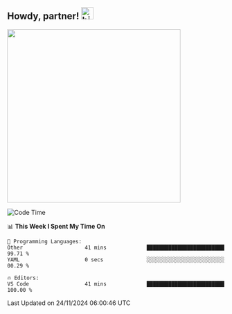 <!--<img src="https://raw.githubusercontent.com/gist/patevs/b007a0e98fb216438d4cbf559fac4166/raw/88f20c9d749d756be63f22b09f3c4ac570bc5101/programming.gif" min-width="200px" max-width="400px" width="400px" align="right"> -->

## Howdy, partner! <img src="https://user-images.githubusercontent.com/1303154/88677602-1635ba80-d120-11ea-84d8-d263ba5fc3c0.gif" width="28px" alt="hi">
<!--<p> What you will find here is mostly the product of my curiosity and passion for programming that tends to lean towards the JavaScript Ecosystem. </p> -->

<!-- [![LinkedIn](https://img.shields.io/badge/LinkedIn-0077B5?style=for-the-badge&logo=linkedin&logoColor=white)](https://www.linkedin.com/in/fabiobarrosr/) -->
<!-- [![Whatsapp](https://img.shields.io/badge/WhatsApp-25D366?style=for-the-badge&logo=whatsapp&logoColor=white)](https://api.whatsapp.com/send/?phone=81997261308) -->


<!--### Languages, Frameworks, Libraries & Tools


#### Front End

<img alt="JavaScript"  src="https://img.shields.io/badge/javascript-%23323330.svg?&style=for-the-badge&logo=javascript&logoColor=%23F7DF1E"/> <img alt="TypeScript"   src="https://img.shields.io/badge/typescript-%23007ACC.svg?&style=for-the-badge&logo=typescript&logoColor=white"/> <img alt="React"   src="https://img.shields.io/badge/react-%2320232a.svg?&style=for-the-badge&logo=react&logoColor=%2361DAFB"/> <img alt="Redux"   src="https://img.shields.io/badge/redux-%23593d88.svg?&style=for-the-badge&logo=redux&logoColor=white"/> <img alt="Apollo-GraphQL" src="https://img.shields.io/badge/-ApolloGraphQL-311C87?style=for-the-badge&logo=apollo-graphql"/> <img alt="Bootstrap"   src="https://img.shields.io/badge/bootstrap-%23563D7C.svg?&style=for-the-badge&logo=bootstrap&logoColor=white"/> <img alt="Ant-Design"   src="https://img.shields.io/badge/-AntDesign-%230170FE?&style=for-the-badge&logo=ant-design&logoColor=white"/> <img alt="HTML5"   src="https://img.shields.io/badge/html5-%23E34F26.svg?&style=for-the-badge&logo=html5&logoColor=white"/> <img alt="CSS3"   src="https://img.shields.io/badge/css3-%231572B6.svg?&style=for-the-badge&logo=css3&logoColor=white"/> 
<img alt="SASS"   src="https://img.shields.io/badge/SASS-hotpink.svg?&style=for-the-badge&logo=SASS&logoColor=white"/> <img alt="Styled Components"   src="https://img.shields.io/badge/styled--components-DB7093?style=for-the-badge&logo=styled-components&logoColor=white"/> 
-->
<!--- 
Lang Stats
-->
<img src="https://github-readme-stats.vercel.app/api/top-langs/?username=fabio-barros&hide=html,css,dockerfile,scss,shell&hide_border=true&langs_count=10&layout=compact&theme=algolia&hide_border=true)](https://github.com/fabio-barros" width="400" >
<!--
#### Back End
<!--- 
Node 
Express
Next
Nest
GraphQL
-->
<!---
<img alt="NodeJS" src="https://img.shields.io/badge/node.js-%2343853D.svg?style=for-the-badge&logo=node-dot-js&logoColor=white"/> <img alt="Express.js" src="https://img.shields.io/badge/express.js-%23404d59.svg?style=for-the-badge&logo=express&logoColor=%2361DAFB"/> <img alt="Next JS" src="https://img.shields.io/badge/nextjs-%23000000.svg?style=for-the-badge&logo=next.js&logoColor=white"/>  <img alt="NestJS" src="https://img.shields.io/badge/nestjs-%23E0234E.svg?style=for-the-badge&logo=nestjs&logoColor=white"/> <img alt="GraphQL" src="https://img.shields.io/badge/-GraphQL-E10098?style=for-the-badge&logo=graphql"/>
 -->
<!--- 
Java 
Spring
C#
.NET
Ruby
--> 
<!-- <img alt="Spring" src="https://img.shields.io/badge/spring-%236DB33F.svg?&style=for-the-badge&logo=spring&logoColor=white" align="center"/>  -->
<!-- <img alt="Java" src="https://img.shields.io/badge/java-%23ED8B00.svg?&style=for-the-badge&logo=java&logoColor=white" align="center"/>  -->
<!---  <img alt="C#" src="https://img.shields.io/badge/c%23-%23239120.svg?&style=for-the-badge&logo=c-sharp&logoColor=white" align="center" /> <img alt=".Net" src="https://img.shields.io/badge/.NET-5C2D91?style=for-the-badge&logo=.net&logoColor=white" align="center" />  -->
<!-- <img alt="Ruby" src="https://img.shields.io/badge/ruby-%23CC342D.svg?style=for-the-badge&logo=ruby&logoColor=white" align="center" /> -->
<!--- 
Firebase
AWS
Mongo
Postgres
-->
<!-- <img alt="AWS"   src="https://img.shields.io/badge/AWS-%23FF9900.svg?&style=for-the-badge&logo=amazon-aws&logoColor=white"/>  -->
<!--<img alt="Firebase"   src="https://img.shields.io/badge/firebase-%23039BE5.svg?&style=for-the-badge&logo=firebase"/> <img alt="MongoDB"   src ="https://img.shields.io/badge/MongoDB-%234ea94b.svg?&style=for-the-badge&logo=mongodb&logoColor=white"/> <img alt="Postgres"   src ="https://img.shields.io/badge/postgres-%23316192.svg?&style=for-the-badge&logo=postgresql&logoColor=white"/> -->

<!--#### Low Level &emsp;&emsp;&emsp;&emsp;&emsp;&emsp; Functional
<img alt="Rust"   src="https://img.shields.io/badge/Rust-000000?style=for-the-badge&logo=rust&logoColor=white" align="center" />&emsp;&emsp;&emsp;<img alt="Elixir"   src="https://img.shields.io/badge/elixir-%234B275F.svg?style=for-the-badge&logo=elixir&logoColor=white" align="center" /> <img alt="Haskell"   src="https://img.shields.io/badge/Haskell-5e5086?style=for-the-badge&logo=haskell&logoColor=white" align="center" />

<img alt="C"   src="https://img.shields.io/badge/C-00599C?style=for-the-badge&logo=c&logoColor=white" align="center" />&ensp;&emsp;&emsp;&emsp;&emsp; 

<img alt="C++"   src="https://img.shields.io/badge/C%2B%2B-00599C?style=for-the-badge&logo=c%2B%2B&logoColor=white" align="center" /> &emsp;&emsp;&emsp;&emsp;


#### Tools
<img alt="GitHub"   src="https://img.shields.io/badge/github-%23121011.svg?&style=for-the-badge&logo=github&logoColor=white"/> <img alt="Git"   src="https://img.shields.io/badge/git-%23F05033.svg?style=for-the-badge&logo=git&logoColor=white"/>
<img alt="Docker"   src="https://img.shields.io/badge/docker-%230db7ed.svg?&style=for-the-badge&logo=docker&logoColor=white"/> <img alt="Figma"   src="https://img.shields.io/badge/figma-%23F24E1E.svg?&style=for-the-badge&logo=figma&logoColor=white"/> 

### Programming Communities

[![HackerRank](/badges/hackerrank_badge.png)](https://www.hackerrank.com/whatupfabio)
<a href="https://www.codewars.com/users/Xanduzinha63"><img src="badges/codewars_badge.png" alt="CodeWars" width="144" height="32"/></a>
-->
<!--START_SECTION:waka-->
![Code Time](http://img.shields.io/badge/Code%20Time-499%20hrs%2025%20mins-blue)

📊 **This Week I Spent My Time On** 

```text
💬 Programming Languages: 
Other                    41 mins             █████████████████████████   99.71 % 
YAML                     0 secs              ░░░░░░░░░░░░░░░░░░░░░░░░░   00.29 % 

🔥 Editors: 
VS Code                  41 mins             █████████████████████████   100.00 % 
```


 Last Updated on 24/11/2024 06:00:46 UTC
<!--END_SECTION:waka-->
<!--- <img src="https://github-readme-stats.vercel.app/api/wakatime?username=Xanduzinha63&custom_title=&layout=compact&theme=algolia&hide_border=true&hide=other,git%20config,json">
-->

<!-- &nbsp;&nbsp;&nbsp;&nbsp;&nbsp;[![Readme Card](https://github-readme-stats.vercel.app/api/pin/?username=fabio-barros&repo=spacex-graphql)](https://github.com/fabio-barros/spacex-graphql)&nbsp;&nbsp;&nbsp;&nbsp;&nbsp;[![Readme Card](https://github-readme-stats.vercel.app/api/pin/?username=fabio-barros&repo=natural-event-tracker)](https://github.com/fabio-barros/natural-event-tracker) -->

